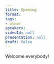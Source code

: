 ```yaml
---
title: Opening
format: 
tags:
- other
speakers:
videoId: null
presentation: null
draft: false
---
```

Welcome everybody!
